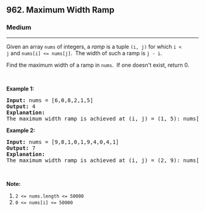 <h2>962. Maximum Width Ramp</h2><h3>Medium</h3><hr><div><p>Given an array <code>nums</code> of integers, a <em>ramp</em>&nbsp;is a tuple <code>(i, j)</code> for which <code>i &lt; j</code>&nbsp;and&nbsp;<code>nums[i] &lt;= nums[j]</code>.&nbsp; The width of such a&nbsp;ramp is <code>j - i</code>.</p>

<p>Find the maximum width of a ramp in <code>nums</code>.&nbsp; If one doesn't exist, return 0.</p>

<p>&nbsp;</p>

<p><strong>Example 1:</strong></p>

<pre><strong>Input: </strong>nums = <span id="example-input-1-1">[6,0,8,2,1,5]</span>
<strong>Output: </strong><span id="example-output-1">4</span>
<strong>Explanation: </strong>
The maximum width ramp is achieved at (i, j) = (1, 5): nums[1] = 0 and nums[5] = 5.
</pre>

<div>
<p><strong>Example 2:</strong></p>

<pre><strong>Input: </strong>nums = <span id="example-input-2-1">[9,8,1,0,1,9,4,0,4,1]</span>
<strong>Output: </strong><span id="example-output-2">7</span>
<strong>Explanation: </strong>
The maximum width ramp is achieved at (i, j) = (2, 9): nums[2] = 1 and nums[9] = 1.
</pre>
</div>

<div>
<div>
<p>&nbsp;</p>

<p><strong>Note:</strong></p>

<ol>
	<li><code>2 &lt;= nums.length &lt;= 50000</code></li>
	<li><code>0 &lt;= nums[i] &lt;= 50000</code></li>
</ol>
</div>
</div>

<div>
<div>&nbsp;</div>
</div>
</div>
